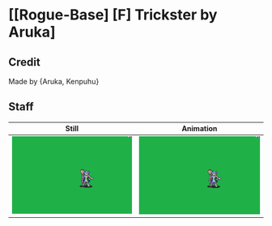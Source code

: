 # [\[Rogue-Base\] \[F\] Trickster by Aruka]

## Credit

Made by {Aruka, Kenpuhu}
	
## Staff

| Still | Animation |
| :---: | :-------: |
| ![Staff still](./Staff_000.png) | ![Staff animation](./Staff.gif) |
